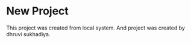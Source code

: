 # New Project 

This project was created from local system. And project was created by dhruvi sukhadiya.